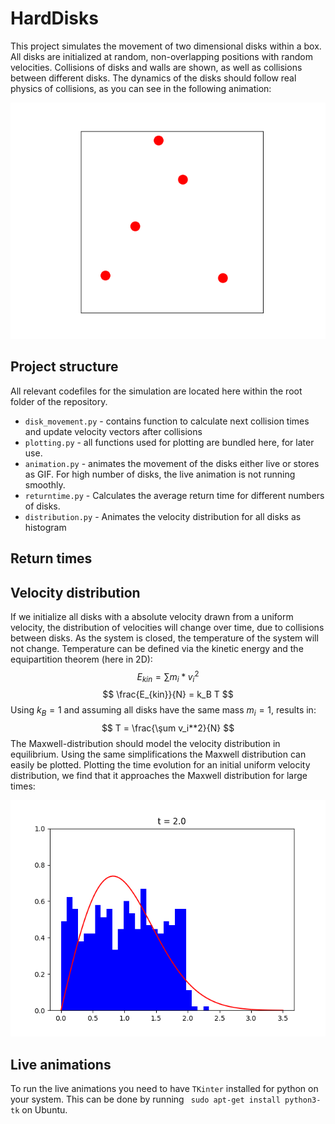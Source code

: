 # HardDisks

This project simulates the movement of two dimensional disks within a box. All disks are 
initialized at random, non-overlapping positions with random velocities. Collisions of disks 
and walls are shown, as well as collisions between different disks. The dynamics of the disks 
should follow real physics of collisions, as you can see in the following animation:

![Dynamics 10 disks](results/dynamics.gif)

## Project structure
All relevant codefiles for the simulation are located here within the root folder of the repository.

* `disk_movement.py` - contains function to calculate next collision times and update velocity vectors
after collisions
* `plotting.py` - all functions used for plotting are bundled here, for later use.
* `animation.py` - animates the movement of the disks either live or stores as GIF. For high
number of disks, the live animation is not running smoothly.
* `returntime.py` - Calculates the average return time for different numbers of disks.
* `distribution.py` - Animates the velocity distribution for all disks as histogram

## Return times

## Velocity distribution
If we initialize all disks with a absolute velocity drawn from a uniform velocity, the distribution 
of velocities will change over time, due to collisions between disks. As the system is closed, the 
temperature of the system will not change. Temperature can be defined via the kinetic energy and 
the equipartition theorem (here in 2D):
$$E_{kin} = \sum m_i * v_i^2$$
$$ \frac{E_{kin}}{N} = k_B T $$
Using $k_B = 1$ and assuming all disks have the same mass $m_i = 1$, results in: 
$$ T = \frac{\şum v_i**2}{N} $$
The Maxwell-distribution should model the velocity distribution in equilibrium. Using the same 
simplifications the Maxwell distribution can easily be plotted. 
Plotting the time evolution for an initial uniform velocity distribution, we find that it approaches
the Maxwell distribution for large times:

![Velocity distribution for 500 disks](results/distribution500.gif)

## Live animations
To run the live animations you need to have `TKinter` installed for python on your system.
This can be done by running ``` sudo apt-get install python3-tk``` on Ubuntu.  